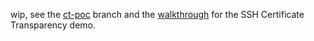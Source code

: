 wip, see the [ct-poc](https://github.com/florolf/sshca/tree/ct-poc) branch and the [walkthrough](https://github.com/florolf/sshca/blob/ct-poc/doc/ssh-ct.md) for the SSH Certificate Transparency demo.
